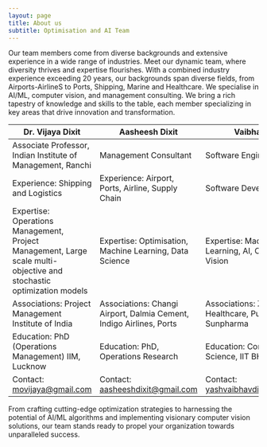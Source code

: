 ```yaml
---
layout: page
title: About us
subtitle: Optimisation and AI Team
---
```

Our team members come from diverse backgrounds and extensive experience in a wide range of industries.
Meet our dynamic team, where diversity thrives and expertise flourishes. With a combined industry experience exceeding 20 years, our backgrounds span diverse fields, from Airports-AirlineS to Ports, Shipping, Marine and Healthcare. We specialise in AI/ML, computer vision, and management consulting.
We bring a rich tapestry of knowledge and skills to the table, each member specializing in key areas that drive innovation and transformation.


| Dr. Vijaya Dixit                    | Aasheesh Dixit                      | Vaibhav Dixit |
| ----------------------------------- | ----------------------------------- |--------------------|
| Associate Professor, Indian Institute of Management, Ranchi|Management Consultant| Software Engineer|
| Experience: Shipping and Logistics|Experience: Airport, Ports, Airline, Supply Chain| Software Development|
| Expertise: Operations Management, Project Management, Large scale multi-objective and stochastic optimization models|Expertise: Optimisation, Machine Learning, Data Science| Expertise: Machine Learning, AI, Computer Vision
|Associations: Project Management Institute of India|Associations: Changi Airport, Dalmia Cement, Indigo Airlines, Ports|Associations: Zydus Healthcare, Puma, Sunpharma |
| Education: PhD (Operations Management) IIM, Lucknow| Education: PhD, Operations Research|Education: Computer Science, IIT BHU|
|Contact: <movijaya@gmail.com>|Contact: <aasheeshdixit@gmail.com>|Contact: <yashvaibhavdixit@gmail.com>|

From crafting cutting-edge optimization strategies to harnessing the potential of AI/ML algorithms and implementing visionary computer vision solutions, our team stands ready to propel your organization towards unparalleled success.
